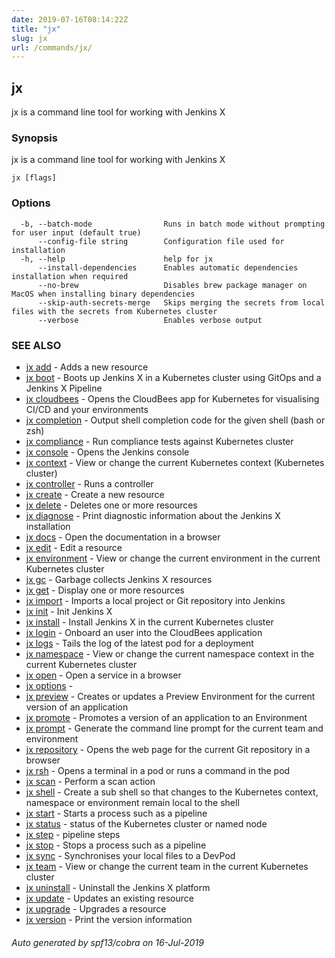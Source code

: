 ```yaml
---
date: 2019-07-16T08:14:22Z
title: "jx"
slug: jx
url: /commands/jx/
---
```

## jx

jx is a command line tool for working with Jenkins X

### Synopsis

jx is a command line tool for working with Jenkins X

```
jx [flags]
```

### Options

```
  -b, --batch-mode                Runs in batch mode without prompting for user input (default true)
      --config-file string        Configuration file used for installation
  -h, --help                      help for jx
      --install-dependencies      Enables automatic dependencies installation when required
      --no-brew                   Disables brew package manager on MacOS when installing binary dependencies
      --skip-auth-secrets-merge   Skips merging the secrets from local files with the secrets from Kubernetes cluster
      --verbose                   Enables verbose output
```

### SEE ALSO

* [jx add](/commands/jx_add/)	 - Adds a new resource
* [jx boot](/commands/jx_boot/)	 - Boots up Jenkins X in a Kubernetes cluster using GitOps and a Jenkins X Pipeline
* [jx cloudbees](/commands/jx_cloudbees/)	 - Opens the CloudBees app for Kubernetes for visualising CI/CD and your environments
* [jx completion](/commands/jx_completion/)	 - Output shell completion code for the given shell (bash or zsh)
* [jx compliance](/commands/jx_compliance/)	 - Run compliance tests against Kubernetes cluster
* [jx console](/commands/jx_console/)	 - Opens the Jenkins console
* [jx context](/commands/jx_context/)	 - View or change the current Kubernetes context (Kubernetes cluster)
* [jx controller](/commands/jx_controller/)	 - Runs a controller
* [jx create](/commands/jx_create/)	 - Create a new resource
* [jx delete](/commands/jx_delete/)	 - Deletes one or more resources
* [jx diagnose](/commands/jx_diagnose/)	 - Print diagnostic information about the Jenkins X installation
* [jx docs](/commands/jx_docs/)	 - Open the documentation in a browser
* [jx edit](/commands/jx_edit/)	 - Edit a resource
* [jx environment](/commands/jx_environment/)	 - View or change the current environment in the current Kubernetes cluster
* [jx gc](/commands/jx_gc/)	 - Garbage collects Jenkins X resources
* [jx get](/commands/jx_get/)	 - Display one or more resources
* [jx import](/commands/jx_import/)	 - Imports a local project or Git repository into Jenkins
* [jx init](/commands/jx_init/)	 - Init Jenkins X
* [jx install](/commands/jx_install/)	 - Install Jenkins X in the current Kubernetes cluster
* [jx login](/commands/jx_login/)	 - Onboard an user into the CloudBees application
* [jx logs](/commands/jx_logs/)	 - Tails the log of the latest pod for a deployment
* [jx namespace](/commands/jx_namespace/)	 - View or change the current namespace context in the current Kubernetes cluster
* [jx open](/commands/jx_open/)	 - Open a service in a browser
* [jx options](/commands/jx_options/)	 - 
* [jx preview](/commands/jx_preview/)	 - Creates or updates a Preview Environment for the current version of an application
* [jx promote](/commands/jx_promote/)	 - Promotes a version of an application to an Environment
* [jx prompt](/commands/jx_prompt/)	 - Generate the command line prompt for the current team and environment
* [jx repository](/commands/jx_repository/)	 - Opens the web page for the current Git repository in a browser
* [jx rsh](/commands/jx_rsh/)	 - Opens a terminal in a pod or runs a command in the pod
* [jx scan](/commands/jx_scan/)	 - Perform a scan action
* [jx shell](/commands/jx_shell/)	 - Create a sub shell so that changes to the Kubernetes context, namespace or environment remain local to the shell
* [jx start](/commands/jx_start/)	 - Starts a process such as a pipeline
* [jx status](/commands/jx_status/)	 - status of the Kubernetes cluster or named node
* [jx step](/commands/jx_step/)	 - pipeline steps
* [jx stop](/commands/jx_stop/)	 - Stops a process such as a pipeline
* [jx sync](/commands/jx_sync/)	 - Synchronises your local files to a DevPod
* [jx team](/commands/jx_team/)	 - View or change the current team in the current Kubernetes cluster
* [jx uninstall](/commands/jx_uninstall/)	 - Uninstall the Jenkins X platform
* [jx update](/commands/jx_update/)	 - Updates an existing resource
* [jx upgrade](/commands/jx_upgrade/)	 - Upgrades a resource
* [jx version](/commands/jx_version/)	 - Print the version information

###### Auto generated by spf13/cobra on 16-Jul-2019
